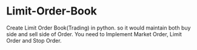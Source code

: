 # Limit-Order-Book
Create Limit Order Book(Trading) in python. so it would maintain both buy side and sell side of Order. You need to Implement Market Order, Limit Order and Stop Order.

